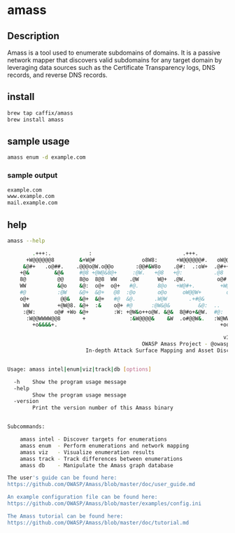 # amass

## Description

Amass is a tool used to enumerate subdomains of domains. It is a passive network mapper that discovers valid subdomains for any target domain by leveraging data sources such as the Certificate Transparency logs, DNS records, and reverse DNS records.

## install

```bash
brew tap caffix/amass
brew install amass
```

## sample usage

```bash
amass enum -d example.com
```

### sample output

```bash
example.com
www.example.com
mail.example.com
```

## help

```bash
amass --help

        .+++:.            :                             .+++.
      +W@@@@@@8        &+W@#               o8W8:      +W@@@@@@#.   oW@@@W#+
     &@#+   .o@##.    .@@@o@W.o@@o       :@@#&W8o    .@#:  .:oW+  .@#+++&#&
    +@&        &@&     #@8 +@W@&8@+     :@W.   +@8   +@:          .@8
    8@          @@     8@o  8@8  WW    .@W      W@+  .@W.          o@#:
    WW          &@o    &@:  o@+  o@+   #@.      8@o   +W@#+.        +W@8:
    #@          :@W    &@+  &@+   @8  :@o       o@o     oW@@W+        oW@8
    o@+          @@&   &@+  &@+   #@  &@.      .W@W       .+#@&         o@W.
     WW         +@W@8. &@+  :&    o@+ #@      :@W&@&         &@:  ..     :@o
     :@W:      o@# +Wo &@+        :W: +@W&o++o@W. &@&  8@#o+&@W.  #@:    o@+
      :W@@WWWW@@8       +              :&W@@@@&    &W  .o#@@W&.   :W@WWW@@&
        +o&&&&+.                                                    +oooo.

                                                                     v3.21.2
                                           OWASP Amass Project - @owaspamass
                         In-depth Attack Surface Mapping and Asset Discovery


Usage: amass intel|enum|viz|track|db [options]

  -h	Show the program usage message
  -help
    	Show the program usage message
  -version
    	Print the version number of this Amass binary


Subcommands: 

	amass intel - Discover targets for enumerations
	amass enum  - Perform enumerations and network mapping
	amass viz   - Visualize enumeration results
	amass track - Track differences between enumerations
	amass db    - Manipulate the Amass graph database

The user's guide can be found here: 
https://github.com/OWASP/Amass/blob/master/doc/user_guide.md

An example configuration file can be found here: 
https://github.com/OWASP/Amass/blob/master/examples/config.ini

The Amass tutorial can be found here: 
https://github.com/OWASP/Amass/blob/master/doc/tutorial.md
```
